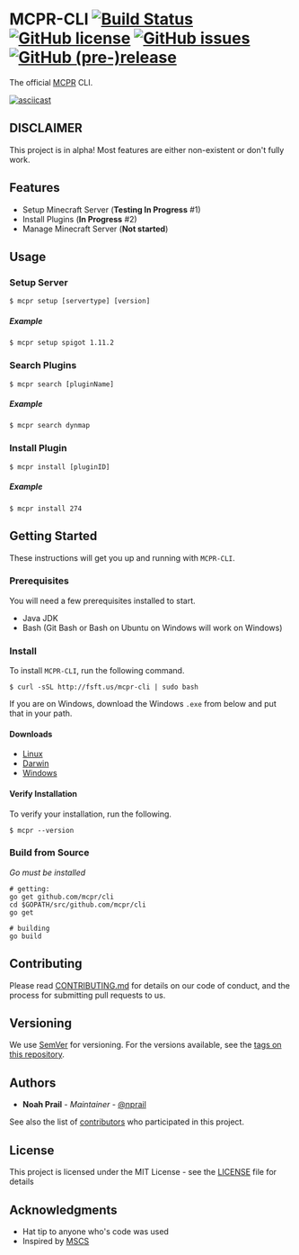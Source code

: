 # MCPR-CLI [![Build Status](https://travis-ci.org/mcpr/cli.svg?branch=master)](https://travis-ci.org/mcpr/cli) [![GitHub license](https://img.shields.io/badge/license-MIT-blue.svg)](https://github.com/mcpr/cli/blob/master/LICENSE) [![GitHub issues](https://img.shields.io/github/issues/mcpr/cli.svg)](https://github.com/mcpr/cli/issues) [![GitHub (pre-)release](https://img.shields.io/github/release/mcpr/cli/all.svg)](https://github.com/mcpr/cli)

The official [MCPR](https://registry.hexagonminecraft.com) CLI.

[![asciicast](https://asciinema.org/a/99aybb8tez0pnvkh339ti9z41.png)](https://asciinema.org/a/99aybb8tez0pnvkh339ti9z41)

## DISCLAIMER
This project is in alpha! Most features are either non-existent or don't fully work. 

## Features
- Setup Minecraft Server (**Testing In Progress** #1)
- Install Plugins (**In Progress** #2)
- Manage Minecraft Server (**Not started**)

## Usage

### Setup Server
```
$ mcpr setup [servertype] [version]
```

##### Example
```
$ mcpr setup spigot 1.11.2
```

### Search Plugins
```
$ mcpr search [pluginName]
```

##### Example
```
$ mcpr search dynmap
```
### Install Plugin
```
$ mcpr install [pluginID]
```

##### Example
```
$ mcpr install 274
```
## Getting Started

These instructions will get you up and running with `MCPR-CLI`.

### Prerequisites

You will need a few prerequisites installed to start. 

* Java JDK
* Bash (Git Bash or Bash on Ubuntu on Windows will work on Windows)

### Install
To install `MCPR-CLI`, run the following command.

```
$ curl -sSL http://fsft.us/mcpr-cli | sudo bash
```

If you are on Windows, download the Windows `.exe` from below and put that in your path. 

#### Downloads
- [Linux](https://artifacts.filiosoft.com/mcpr-cli/linux/mcpr)
- [Darwin](https://artifacts.filiosoft.com/mcpr-cli/darwin/mcpr)
- [Windows](https://artifacts.filiosoft.com/mcpr-cli/windows/mcpr.exe)

#### Verify Installation
To verify your installation, run the following.
```
$ mcpr --version
```

### Build from Source
_Go must be installed_
```
# getting:
go get github.com/mcpr/cli
cd $GOPATH/src/github.com/mcpr/cli
go get

# building
go build
```

## Contributing

Please read [CONTRIBUTING.md](CONTRIBUTING.md) for details on our code of conduct, and the process for submitting pull requests to us.

## Versioning

We use [SemVer](http://semver.org/) for versioning. For the versions available, see the [tags on this repository](https://github.com/mcpr/cli/tags). 

## Authors

* **Noah Prail** - *Maintainer* - [@nprail](https://github.com/nprail)

See also the list of [contributors](https://github.com/mcpr/cli/contributors) who participated in this project.

## License

This project is licensed under the MIT License - see the [LICENSE](LICENSE) file for details

## Acknowledgments

* Hat tip to anyone who's code was used
* Inspired by [MSCS](https://github.com/MinecraftServerControl/mscs)
